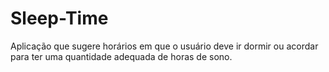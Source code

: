 # Sleep-Time
Aplicação que sugere horários em que o usuário deve ir dormir ou acordar para ter uma quantidade adequada de horas de sono.
